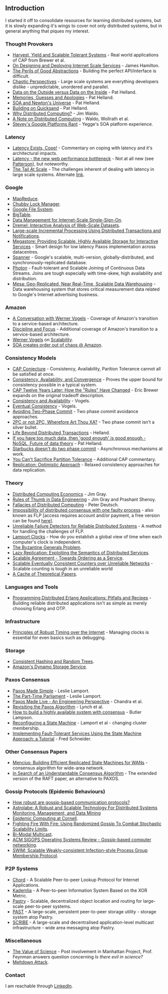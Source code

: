 ## Introduction

I started it off to consolidate resources for learning distributed systems, but it is slowly expanding it's wings to cover not only distributed systems, but in general anything that piques my interest.

### Thought Provokers
* [Harvest, Yield and Scalable Tolerant Systems](http://citeseerx.ist.psu.edu/viewdoc/summary?doi=10.1.1.33.411) - Real world applications of CAP from Brewer et al.
* [On Designing and Deploying Internet Scale Services](https://mvdirona.com/jrh/talksAndPapers/JamesRH_Lisa.pdf) - James Hamilton.
* [The Perils of Good Abstractions](http://www.addsimplicity.com/adding_simplicity_an_engi/2006/12/the_perils_of_g.html) - Building the perfect API/interface is difficult.
* [Chaotic Perspectives](http://www.addsimplicity.com/adding_simplicity_an_engi/2007/05/chaotic_perspec.html) - Large scale systems are everything developers dislike - unpredictable, unordered and parallel.
* [Data on the Outside versus Data on the Inside](http://cidrdb.org/cidr2005/papers/P12.pdf) - Pat Helland.
* [Memories, Guesses and Apologies](https://blogs.msdn.microsoft.com/pathelland/2007/05/15/memories-guesses-and-apologies/) - Pat Helland.
* [SOA and Newton's Universe](https://blogs.msdn.microsoft.com/pathelland/2007/05/20/soa-and-newtons-universe/) - Pat Helland.
* [Building on Quicksand](https://arxiv.org/abs/0909.1788) - Pat Helland.
* [Why Distributed Computing?](https://www.artima.com/weblogs/viewpost.jsp?thread=4247) - Jim Waldo.
* [A Note on Distributed Computing](http://citeseerx.ist.psu.edu/viewdoc/summary?doi=10.1.1.41.7628) - Waldo, Wollrath et al.
* [Stevey's Google Platforms Rant](https://plus.google.com/+RipRowan/posts/eVeouesvaVX) - Yegge's SOA platform experience.

### Latency
* [Latency Exists, Cope!](http://www.addsimplicity.com/adding_simplicity_an_engi/2007/02/latency_exists_.html) - Commentary on coping with latency and it's architectural impacts.
* [Latency - the new web performance bottleneck](https://www.igvita.com/2012/07/19/latency-the-new-web-performance-bottleneck/) - Not at all new (see [Patterson](http://dl.acm.org/citation.cfm?id=1022596)), but noteworthy.
* [The Tail At Scale](https://research.google.com/pubs/pub40801.html) - The challenges inherent of dealing with latency in large scale systems. Alternate [link](https://www2.cs.duke.edu/courses/cps296.4/fall13/838-CloudPapers/dean_longtail.pdf).

### Google
* [MapReduce](https://research.google.com/archive/mapreduce.html).
* [Chubby Lock Manager](https://research.google.com/archive/chubby.html).
* [Google File System](https://research.google.com/archive/gfs.html).
* [BigTable](https://research.google.com/archive/bigtable.html).
* [Data Management for Internet-Scale Single-Sign-On](https://www.usenix.org/legacy/event/worlds06/tech/prelim_papers/perl/perl.pdf).
* [Dremel: Interactive Analysis of Web-Scale Datasets](https://research.google.com/pubs/pub36632.html).
* [Large-scale Incremental Processing Using Distributed Transactions and Notifications](https://research.google.com/pubs/pub36726.html).
* [Megastore: Providing Scalable, Highly Available Storage for Interactive Services](http://cidrdb.org/cidr2011/Papers/CIDR11_Paper32.pdf) - Smart design for low latency Paxos implementation across datacentres.
* [Spanner](https://research.google.com/archive/spanner.html) - Google's scalable, multi-version, globally-distributed, and synchronously-replicated database.
* [Photon](https://research.google.com/pubs/pub41318.html) - Fault-tolerant and Scalable Joining of Continuous Data Streams. Joins are tough especially with time-skew, high availability and distribution.
* [Mesa: Geo-Replicated, Near Real-Time, Scalable Data Warehousing](https://research.google.com/pubs/pub42851.html) - Data warehousing system that stores critical measurement data related to Google's Internet advertising business.

### Amazon
* [A Conversation with Werner Vogels](https://queue.acm.org/detail.cfm?id=1142065) - Coverage of Amazon's transition to a service-based architecture.
* [Discipline and Focus](https://queue.acm.org/detail.cfm?id=1388773) - Additional coverage of Amazon's transition to a service-based architecture.
* [Werner Vogels](https://www.allthingsdistributed.com/) on [Scalability](http://web.archive.org/web/20130729204944id_/http://itc.conversationsnetwork.org/shows/detail1634.html).
* [SOA creates order out of chaos @ Amazon](https://searchmicroservices.techtarget.com/news/1195702/SOA-creates-order-out-of-chaos-Amazon).

### Consistency Models
* [CAP Conjecture](https://www.glassbeam.com/sites/all/themes/glassbeam/images/blog/10.1.1.67.6951.pdf) - Consistency, Availability, Parition Tolerance cannot all be satisfied at once.
* [Consistency, Availability, and Convergence](http://www.cs.utexas.edu/users/dahlin/papers/cac-tr.pdf) - Proves the upper bound for consistency possible in a typical system.
* [CAP Twelve Years Later: How the "Rules" Have Changed](https://www.infoq.com/articles/cap-twelve-years-later-how-the-rules-have-changed) - Eric Brewer expands on the original tradeoff description.
* [Consistency and Availability](https://www.infoq.com/news/2008/01/consistency-vs-availability) - Vogels.
* [Eventual Consistency](https://www.allthingsdistributed.com/2007/12/eventually_consistent.html) - Vogels.
* [Avoiding Two-Phase Commit](http://www.addsimplicity.com/adding_simplicity_an_engi/2006/12/avoiding_two_ph.html) - Two phase commit avoidance approaches.
* [2PC or not 2PC, Wherefore Art Thou XA?](http://www.addsimplicity.com/adding_simplicity_an_engi/2006/12/2pc_or_not_2pc_.html) - Two phase commit isn't a silver bullet.
* [Life Beyond Distributed Transactions](http://adrianmarriott.net/logosroot/papers/LifeBeyondTxns.pdf) - Helland.
* [If you have too much data, then 'good enough' is good enough - NoSQL, Future of data theory](https://queue.acm.org/detail.cfm?id=1988603) - Pat Helland.
* [Starbucks doesn't do two phase commit](http://www.enterpriseintegrationpatterns.com/docs/IEEE_Software_Design_2PC.pdf) - Asynchronous mechanisms at work.
* [You Can't Sacrifice Partition Tolerance](https://codahale.com/you-cant-sacrifice-partition-tolerance/) - Additional CAP commentary.
* [Replication: Optimistic Approach](http://www.hpl.hp.com/techreports/2002/HPL-2002-33.pdf) - Relaxed consistency approaches for data replication.

### Theory
* [Distributed Computing Economics](https://arxiv.org/pdf/cs/0403019.pdf) - Jim Gray.
* [Rules of Thumb in Data Engineering](https://www.microsoft.com/en-us/research/publication/rules-of-thumb-in-data-engineering/?from=http%3A%2F%2Fresearch.microsoft.com%2Fpubs%2F68636%2Fms_tr_99_100_rules_of_thumb_in_data_engineering.pdf) - Jim Gray and Prashant Shenoy.
* [Fallacies of Distributed Computing](https://www.computing.dcu.ie/~ray/teaching/CA485/notes/fallacies.pdf) - Peter Deutsch.
* [Impossibility of distributed consensus with one faulty process](https://dl.acm.org/citation.cfm?doid=3149.214121) - also known as FLP [access requires account and/or payment, a free version can be found [here](http://groups.csail.mit.edu/tds/papers/Lynch/jacm85.pdf)].
* [Unreliable Failure Detectors for Reliable Distributed Systems](https://www.cs.utexas.edu/~lorenzo/corsi/cs380d/papers/p225-chandra.pdf) - A method for handling the challenges of FLP.
* [Lamport Clocks](http://lamport.azurewebsites.net/pubs/time-clocks.pdf) - How do you establish a global view of time when each computer's clock is independent.
* [The Byzantine Generals Problem](http://lamport.azurewebsites.net/pubs/byz.pdf).
* [Lazy Replication: Exploiting the Semantics of Distributed Services](http://citeseerx.ist.psu.edu/viewdoc/summary?doi=10.1.1.17.469).
* [Scalable Agreement - Towards Ordering as a Service](https://www.usenix.org/legacy/event/hotdep10/tech/full_papers/Kapritsos.pdf).
* [Scalable Eventually Consistent Counters over Unreliable Networks](https://arxiv.org/pdf/1307.3207v1.pdf) - Scalable counting is tough in an unreliable world
* [A Cache of Theoretical Papers](https://github.com/papers-we-love/papers-we-love/tree/master/distributed_systems).

### Languages and Tools
* [Programming Distributed Erlang Applications: Pitfalls and Recipes](http://citeseerx.ist.psu.edu/viewdoc/download?doi=10.1.1.137.9417&rep=rep1&type=pdf) - Building reliable distributed applications isn't as simple as merely choosing Erlang and OTP.

### Infrastructure
* [Principles of Robust Timing over the Internet](https://queue.acm.org/detail.cfm?id=1773943) - Managing clocks is essential for even basics such as debugging.

### Storage
* [Consistent Hashing and Random Trees](https://www.akamai.com/us/en/multimedia/documents/technical-publication/consistent-hashing-and-random-trees-distributed-caching-protocols-for-relieving-hot-spots-on-the-world-wide-web-technical-publication.pdf).
* [Amazon's Dynamo Storage Service](https://www.allthingsdistributed.com/2007/10/amazons_dynamo.html).

### Paxos Consensus
* [Paxos Made Simple](http://lamport.azurewebsites.net/pubs/paxos-simple.pdf) - Leslie Lamport.
* [The Part-Time Parliament](http://lamport.azurewebsites.net/pubs/lamport-paxos.pdf) - Leslie Lamport.
* [Paxos Made Live - An Engineering Perspective](http://static.googleusercontent.com/media/research.google.com/en/us/archive/paxos_made_live.pdf) - Chandra et al.
* [Revisiting the Paxos Algorithm](http://groups.csail.mit.edu/tds/paxos.html) - Lynch et al.
* [How to build a highly available system with consensus](https://www.microsoft.com/en-us/research/publication/how-to-build-a-highly-available-system-using-consensus/) - Butler Lampson.
* [Reconfiguring a State Machine](https://www.microsoft.com/en-us/research/publication/reconfiguring-a-state-machine/?from=http%3A%2F%2Fresearch.microsoft.com%2Fen-us%2Fum%2Fpeople%2Flamport%2Fpubs%2Freconfiguration-tutorial.pdf) - Lamport et al - changing cluster membership.
* [Implementing Fault-Tolerant Services Using the State Machine Approach: a Tutorial](https://www.cs.cornell.edu/fbs/publications/smsurvey.pdf) - Fred Schneider.

### Other Consensus Papers
* [Mencius: Building Efficient Replicated State Machines for WANs](https://www.usenix.org/legacy/event/osdi08/tech/full_papers/mao/mao_html/) - consensus algorithm for wide-area network.
* [In Search of an Understandable Consensus Algorithm](https://raft.github.io/raft.pdf) - The extended version of the RAFT paper, an alternative to PAXOS.

### Gossip Protocols (Epidemic Behaviours)
* [How robust are gossip-based communication protocols?](https://infoscience.epfl.ch//record/109302?ln=en)
* [Astrolabe: A Robust and Scalable Technology For Distributed Systems Monitoring, Management, and Data Mining](http://www.cs.cornell.edu/home/rvr/papers/astrolabe.pdf)
* [Epidemic Computing at Cornell](https://www.allthingsdistributed.com/historical/archives/000456.html).
* [Fighting Fire With Fire: Using Randomized Gossip To Combat Stochastic Scalability Limits](https://www.cs.cornell.edu/home/rvr/papers/FightingFire.pdf).
* [Bi-Modal Multicast](https://www.cs.cornell.edu/courses/cs614/2003sp/papers/BHO99.pdf).
* [ACM SIGOPS Operating Systems Review - Gossip-based computer networking](https://dl.acm.org/citation.cfm?id=1317379&picked=prox).
* [SWIM: Scalable Weakly-consistent Infection-style Process Group Membership Protocol](http://www.cs.cornell.edu/projects/quicksilver/public_pdfs/SWIM.pdf).

### P2P Systems
* [Chord](http://nms.csail.mit.edu/papers/chord.pdf) - A Scalable Peer-to-peer Lookup Protocol for Internet Applications.
* [Kademlia](https://pdos.csail.mit.edu/~petar/papers/maymounkov-kademlia-lncs.pdf) - A Peer-to-peer Information System Based on the XOR Metric.
* [Pastry](http://rowstron.azurewebsites.net/PAST/pastry.pdf) - Scalable, decentralized object location and routing for large-scale peer-to-peer systems.
* [PAST](https://people.mpi-sws.org/~druschel/publications/PAST-hotos.pdf) - A large-scale, persistent peer-to-peer storage utility - storage system atop Pastry.
* [SCRIBE](https://people.mpi-sws.org/~druschel/publications/Scribe-jsac.pdf) - A large-scale and decentralised application-level multicast infrastructure - wide area messaging atop Pastry.

### Miscellaneous 
* [The Value of Science](http://www.faculty.umassd.edu/j.wang/feynman.pdf) - Post involvement in Manhattan Project, Prof. Feynman answers question concerning _Is there evil in science?_
* [Meltdown Attack](https://meltdownattack.com/).

### Contact

I am reachable through [LinkedIn](https://www.linkedin.com/in/arnab008/).
